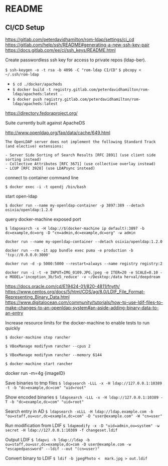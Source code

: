 # README

## CI/CD Setup


https://gitlab.com/peterdavidhamilton/rom-ldap/settings/ci_cd
https://gitlab.com/help/ssh/README#generating-a-new-ssh-key-pair
https://docs.gitlab.com/ee/ci/ssh_keys/README.html

Create passwordless ssh key for access to private repos (ldap-ber).

`$ ssh-keygen -o -t rsa -b 4096 -C "rom-ldap CI/CD"`
`$ pbcopy < ~/.ssh/rom-ldap`


- `$ cd ./docker/apacheds`
- `$ docker build -t registry.gitlab.com/peterdavidhamilton/rom-ldap/apacheds:latest .`
- `$ docker push registry.gitlab.com/peterdavidhamilton/rom-ldap/apacheds:latest`



<https://directory.fedoraproject.org/>

Suite currently built against ApacheDS

<http://www.openldap.org/faq/data/cache/649.html>

    The OpenLDAP server does not implement the following Standard Track (and elective) extensions:

    - Server Side Sorting of Search Results [RFC 2891] (use client side sorting instead)
    - Collective Attributes [RFC 3671] (use collective overlay instead)
    - LCUP [RFC 3928] (use LDAPsync instead)




connect to container command line

`$ docker exec -i -t opendj /bin/bash`


start open-ldap

`$ docker run --name my-openldap-container -p 3897:389 --detach osixia/openldap:1.2.0`

query docker-machine exposed port

`$ ldapsearch -x -H ldap://$(docker-machine ip default):3897 -b dc=example,dc=org -D "cn=admin,dc=example,dc=org" -w admin`


    docker run --name my-openldap-container --detach osixia/openldap:1.2.0

    docker run --rm -it app bundle exec puma -e production -b 'tcp://0.0.0.0:3000'

    docker run -d -p 5000:5000 --restart=always --name registry registry:2

    docker run -i -t -e INPUT=IMG_0109.JPG.jpeg -e ITER=20 -e SCALE=0.10 -e MODEL='inception_3b/5x5_reduce' -v ~/Desktop:/data herval/deepdream

https://docs.oracle.com/cd/E19424-01/820-4811/fnyth/
https://www.centos.org/docs/5/html/CDS/ag/8.0/LDIF_File_Format-Representing_Binary_Data.html
https://www.digitalocean.com/community/tutorials/how-to-use-ldif-files-to-make-changes-to-an-openldap-system#an-aside-adding-binary-data-to-an-entry


Increase resource limits for the docker-machine to enable tests to run quickly

`$ docker-machine stop rancher`

`$ VBoxManage modifyvm rancher --cpus 2`

`$ VBoxManage modifyvm rancher --memory 6144`

`$ docker-machine start rancher`

docker run -m=4g {imageID}



Save binaries to tmp files
`$ ldapsearch -LLL -x -H ldap://127.0.0.1:10389 -t -b "dc=example,dc=com" "uid=root"`

Show encoded binaries
`$ ldapsearch -LLL -x -H ldap://127.0.0.1:10389 -T -b "dc=example,dc=com" "uid=root"`

Search entry in AD
`$ ldapsearch -xLLL -H ldap://ldap.example.com -b "ou=staff,ou=usr,dc=example,dc=com" -D "user@example.com" -W "cn=user"`

Run modification from LDIF
`$ ldapmodify -x -D "uid=admin,ou=system" -w secret -H ldap://127.0.0.1:10389 -f changeset.ldif`

Output LDIF
`$ ldapvi -h ldap://ldap -b ou=staff,ou=usr,dc=example,dc=com -D user@example.com -w "escapedpassword" --ldif --out "(cn=user)"`

Convert binary to LDIF
`$ ldif -b jpegPhoto <  mark.jpg > out.ldif`

